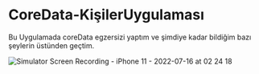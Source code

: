 # CoreData-KişilerUygulaması

Bu Uygulamada coreData egzersizi yaptım ve şimdiye kadar bildiğim bazı şeylerin üstünden geçtim. 


![Simulator Screen Recording - iPhone 11 - 2022-07-16 at 02 24 18](https://user-images.githubusercontent.com/54503469/179323765-192bde8b-75dd-4232-b3e1-3b3fec60ad13.gif)
